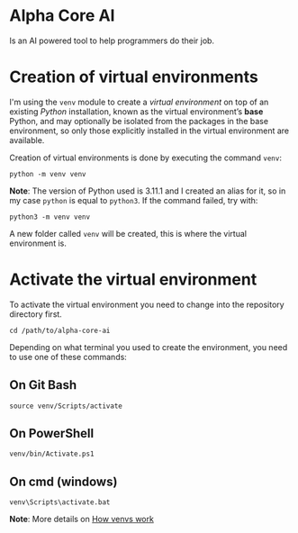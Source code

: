# Alpha Core AI

Is an AI powered tool to help programmers do their job.

# Creation of virtual environments

I'm using the `venv` module to create a _virtual environment_ on top of an existing _Python_ installation, known as the virtual environment’s __base__ Python, and may optionally be isolated from the packages in the base environment, so only those explicitly installed in the virtual environment are available.



Creation of virtual environments is done by executing the command `venv`:

```shell
python -m venv venv
```
__Note__: The version of Python used is 3.11.1 and I created an alias for it, so in my case `python` is equal to `python3`. If the command failed, try with:

```shell
python3 -m venv venv
```

A new folder called `venv` will be created, this is where the virtual environment is.

# Activate the virtual environment

To activate the virtual environment you need to change into the repository directory first.

```shell
cd /path/to/alpha-core-ai
```
Depending on what terminal you used to create the environment, you need to use one of these commands:

## On Git Bash
```shell
source venv/Scripts/activate
```

## On PowerShell

```shell
venv/bin/Activate.ps1
```

## On cmd (windows)
```shell
venv\Scripts\activate.bat
```



__Note__: More details on [How venvs work](https://docs.python.org/3/library/venv.html#how-venvs-work)